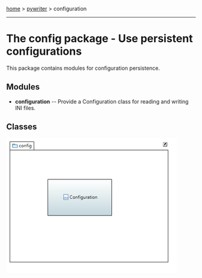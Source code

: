 [home](../../index) > [pywriter](pywriter) > configuration

---

# The config package - Use persistent configurations

This package contains modules for configuration persistence.

## Modules

- **configuration** -- Provide a Configuration class for reading and writing INI files.


## Classes

![config package class diagram](img/config_package_class_diagram.png)